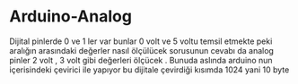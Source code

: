 # Arduino-Analog
Dijital pinlerde 0 ve 1 ler var bunlar 0 volt ve 5 voltu temsil etmekte peki aralığın arasındaki değerler nasıl ölçülücek sorusunun cevabı da analog pinler 2 volt , 3 volt gibi değerleri ölçücek . Bunuda aslında arduino nun içerisindeki çevirici ile yapıyor bu dijitale çevirdiği kısımda 1024 yani 10 byte
